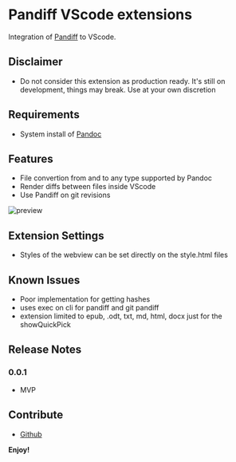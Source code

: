 # Pandiff VScode extensions

Integration of [Pandiff](https://github.com/davidar/pandiff) to VScode.

## Disclaimer

- Do not consider this extension as production ready. It's still on development, things may break. Use at your own discretion


## Requirements

- System install of [Pandoc](https://pandoc.org/installing.html)

## Features

- File convertion from and to any type supported by Pandoc
- Render diffs between files inside VScode
- Use Pandiff on git revisions


![preview](https://raw.githubusercontent.com/carafelix/pandiff-vscode/main/img/gateway.gif)


## Extension Settings

- Styles of the webview can be set directly on the style.html files

## Known Issues

- Poor implementation for getting hashes
- uses exec on cli for pandiff and git pandiff
- extension limited to epub, .odt, txt, md, html, docx just for the showQuickPick

## Release Notes

### 0.0.1

- MVP

## Contribute

* [Github](https://github.com/carafelix/pandiff-vscode)

**Enjoy!**

